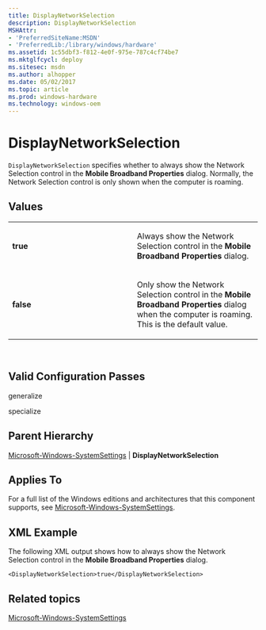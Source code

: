 ```yaml
---
title: DisplayNetworkSelection
description: DisplayNetworkSelection
MSHAttr:
- 'PreferredSiteName:MSDN'
- 'PreferredLib:/library/windows/hardware'
ms.assetid: 1c55dbf3-f812-4e0f-975e-787c4cf74be7
ms.mktglfcycl: deploy
ms.sitesec: msdn
ms.author: alhopper
ms.date: 05/02/2017
ms.topic: article
ms.prod: windows-hardware
ms.technology: windows-oem
---
```


# DisplayNetworkSelection


`DisplayNetworkSelection` specifies whether to always show the Network Selection control in the **Mobile Broadband Properties** dialog. Normally, the Network Selection control is only shown when the computer is roaming.

## Values


<table>
<colgroup>
<col width="50%" />
<col width="50%" />
</colgroup>
<tbody>
<tr class="odd">
<td><p><strong>true</strong></p></td>
<td><p>Always show the Network Selection control in the <strong>Mobile Broadband Properties</strong> dialog.</p></td>
</tr>
<tr class="even">
<td><p><strong>false</strong></p></td>
<td><p>Only show the Network Selection control in the <strong>Mobile Broadband Properties</strong> dialog when the computer is roaming. This is the default value.</p></td>
</tr>
</tbody>
</table>

 

## Valid Configuration Passes


generalize

specialize

## Parent Hierarchy


[Microsoft-Windows-SystemSettings](microsoft-windows-systemsettings.md) | **DisplayNetworkSelection**

## Applies To


For a full list of the Windows editions and architectures that this component supports, see [Microsoft-Windows-SystemSettings](microsoft-windows-systemsettings.md).

## XML Example


The following XML output shows how to always show the Network Selection control in the **Mobile Broadband Properties** dialog.

```
<DisplayNetworkSelection>true</DisplayNetworkSelection>
```

## Related topics


[Microsoft-Windows-SystemSettings](microsoft-windows-systemsettings.md)

 

 







